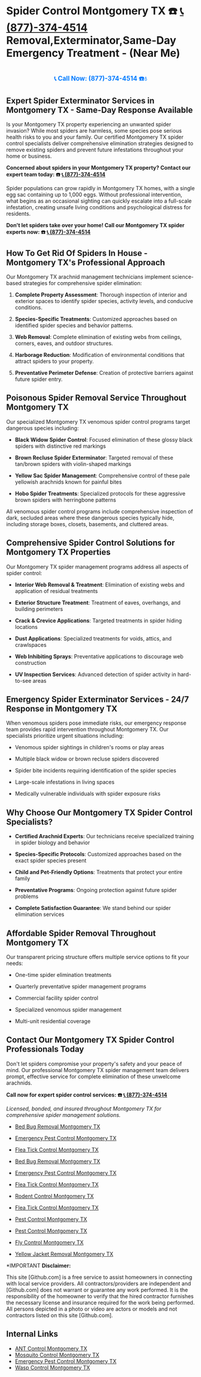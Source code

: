 # Spider Control Montgomery TX ☎️ [📞 (877)-374-4514](https://pest-control-4514.netlify.app) Removal,Exterminator,Same-Day Emergency Treatment - (Near Me)
# 

<p align="center" style="font-size: 1.2em; font-weight: bold; margin: 20px 0;">
  <a href="https://pest-control-4514.netlify.app" target="_blank" style="color: #007BFF; text-decoration: none;">📞 Call Now: (877)-374-4514 ☎️💧</a>
</p>

## Expert Spider Exterminator Services in Montgomery TX - Same-Day Response Available

Is your Montgomery TX property experiencing an unwanted spider invasion? While most spiders are harmless, some species pose serious health risks to you and your family. Our certified Montgomery TX spider control specialists deliver comprehensive elimination strategies designed to remove existing spiders and prevent future infestations throughout your home or business.

**Concerned about spiders in your Montgomery TX property? Contact our expert team today: ☎️ [📞 (877)-374-4514](https://pest-control-4514.netlify.app)**

Spider populations can grow rapidly in Montgomery TX homes, with a single egg sac containing up to 1,000 eggs. Without professional intervention, what begins as an occasional sighting can quickly escalate into a full-scale infestation, creating unsafe living conditions and psychological distress for residents.

**Don't let spiders take over your home! Call our Montgomery TX spider experts now: ☎️ [📞 (877)-374-4514](https://pest-control-4514.netlify.app)**

## How To Get Rid Of Spiders In House - Montgomery TX's Professional Approach

Our Montgomery TX arachnid management technicians implement science-based strategies for comprehensive spider elimination:

1. **Complete Property Assessment**: Thorough inspection of interior and exterior spaces to identify spider species, activity levels, and conducive conditions.

2. **Species-Specific Treatments**: Customized approaches based on identified spider species and behavior patterns.

3. **Web Removal**: Complete elimination of existing webs from ceilings, corners, eaves, and outdoor structures.

4. **Harborage Reduction**: Modification of environmental conditions that attract spiders to your property.

5. **Preventative Perimeter Defense**: Creation of protective barriers against future spider entry.

## Poisonous Spider Removal Service Throughout Montgomery TX

Our specialized Montgomery TX venomous spider control programs target dangerous species including:

- **Black Widow Spider Control**: Focused elimination of these glossy black spiders with distinctive red markings

- **Brown Recluse Spider Exterminator**: Targeted removal of these tan/brown spiders with violin-shaped markings

- **Yellow Sac Spider Management**: Comprehensive control of these pale yellowish arachnids known for painful bites

- **Hobo Spider Treatments**: Specialized protocols for these aggressive brown spiders with herringbone patterns

All venomous spider control programs include comprehensive inspection of dark, secluded areas where these dangerous species typically hide, including storage boxes, closets, basements, and cluttered areas.

## Comprehensive Spider Control Solutions for Montgomery TX Properties

Our Montgomery TX spider management programs address all aspects of spider control:

- **Interior Web Removal & Treatment**: Elimination of existing webs and application of residual treatments

- **Exterior Structure Treatment**: Treatment of eaves, overhangs, and building perimeters

- **Crack & Crevice Applications**: Targeted treatments in spider hiding locations

- **Dust Applications**: Specialized treatments for voids, attics, and crawlspaces

- **Web Inhibiting Sprays**: Preventative applications to discourage web construction

- **UV Inspection Services**: Advanced detection of spider activity in hard-to-see areas

## Emergency Spider Exterminator Services - 24/7 Response in Montgomery TX

When venomous spiders pose immediate risks, our emergency response team provides rapid intervention throughout Montgomery TX. Our specialists prioritize urgent situations including:

- Venomous spider sightings in children's rooms or play areas

- Multiple black widow or brown recluse spiders discovered

- Spider bite incidents requiring identification of the spider species

- Large-scale infestations in living spaces

- Medically vulnerable individuals with spider exposure risks

## Why Choose Our Montgomery TX Spider Control Specialists?

- **Certified Arachnid Experts**: Our technicians receive specialized training in spider biology and behavior

- **Species-Specific Protocols**: Customized approaches based on the exact spider species present

- **Child and Pet-Friendly Options**: Treatments that protect your entire family

- **Preventative Programs**: Ongoing protection against future spider problems

- **Complete Satisfaction Guarantee**: We stand behind our spider elimination services

## Affordable Spider Removal Throughout Montgomery TX

Our transparent pricing structure offers multiple service options to fit your needs:

- One-time spider elimination treatments

- Quarterly preventative spider management programs

- Commercial facility spider control

- Specialized venomous spider management

- Multi-unit residential coverage

## Contact Our Montgomery TX Spider Control Professionals Today

Don't let spiders compromise your property's safety and your peace of mind. Our professional Montgomery TX spider management team delivers prompt, effective service for complete elimination of these unwelcome arachnids.

**Call now for expert spider control services: ☎️ [📞 (877)-374-4514](https://pest-control-4514.netlify.app)**

*Licensed, bonded, and insured throughout Montgomery TX for comprehensive spider management solutions.*


- [Bed Bug Removal Montgomery TX](https://github.com/allyoucaneatsushiin/pest-control/blob/main/Bed-Bug-Removal-Montgomery-TX-877-374-4514-Exterminator-Same-Day-Emergency-Treatment-Near-Me.md)
- [Emergency Pest Control Montgomery TX](https://github.com/allyoucaneatsushiin/pest-control/blob/main/Emergency-Pest-Control-Montgomery-TX-877-374-4514-24-7-Fast-Response-Near-Me.md)
- [Flea Tick Control Montgomery TX](https://github.com/allyoucaneatsushiin/pest-control/blob/main/Flea-Tick-Control-Montgomery-TX-877-374-4514-Removal-Exterminator-Same-Day-Emergency-Treatment-Near-Me.md)


- [Bed Bug Removal Montgomery TX](https://github.com/allyoucaneatsushiin/pest-control/blob/main/Bed-Bug-Removal-Montgomery-TX-877-374-4514-Exterminator-Same-Day-Emergency-Treatment-Near-Me.md)
- [Emergency Pest Control Montgomery TX](https://github.com/allyoucaneatsushiin/pest-control/blob/main/Emergency-Pest-Control-Montgomery-TX-877-374-4514-24-7-Fast-Response-Near-Me.md)
- [Flea Tick Control Montgomery TX](https://github.com/allyoucaneatsushiin/pest-control/blob/main/Flea-Tick-Control-Montgomery-TX-877-374-4514-Removal-Exterminator-Same-Day-Emergency-Treatment-Near-Me.md)


- [Rodent Control Montgomery TX](https://github.com/allyoucaneatsushiin/pest-control/blob/main/Rodent-Control-Montgomery-TX-877-374-4514-Rat-Removal-Exterminator-Same-Day-Emergency-Treatment-Near-Me.md)
- [Flea Tick Control Montgomery TX](https://github.com/allyoucaneatsushiin/pest-control/blob/main/Flea-Tick-Control-Montgomery-TX-877-374-4514-Removal-Exterminator-Same-Day-Emergency-Treatment-Near-Me.md)
- [Pest Control Montgomery TX](https://github.com/allyoucaneatsushiin/pest-control/blob/main/Pest-Control-Montgomery-TX-877-374-4514-Exterminator-Same-Day-Emergency-Treatment-Near-Me.md)


- [Pest Control Montgomery TX](https://github.com/allyoucaneatsushiin/pest-control/blob/main/Pest-Control-Montgomery-TX-877-374-4514-Exterminator-Same-Day-Emergency-Treatment-Near-Me.md)
- [Fly Control Montgomery TX](https://github.com/allyoucaneatsushiin/pest-control/blob/main/Fly-Control-Montgomery-TX-877-374-4514-Prevention-Same-Day-Emergency-Treatment-Near-Me.md)
- [Yellow Jacket Removal Montgomery TX](https://github.com/allyoucaneatsushiin/pest-control/blob/main/Yellow-Jacket-Removal-Montgomery-TX-877-374-4514-Exterminator-Same-Day-Emergency-Treatment-Near-Me.md)


*IMPORTANT **Disclaimer:**  

This site [Github.com] is a free service to assist homeowners in connecting with local service providers. All contractors/providers are independent and [Github.com] does not warrant or guarantee any work performed. It is the responsibility of the homeowner to verify that the hired contractor furnishes the necessary license and insurance required for the work being performed. All persons depicted in a photo or video are actors or models and not contractors listed on this site [Github.com].


## Internal Links
- [ANT Control Montgomery TX](https://github.com/allyoucaneatsushiin/pest-control/blob/main/ANT-Control-Montgomery-TX-877-374-4514-Prevention-Extermination-Same-Day-Emergency-Treatment-Near-Me.md)
- [Mosquito Control Montgomery TX](https://github.com/allyoucaneatsushiin/pest-control/blob/main/Mosquito-Control-Montgomery-TX-877-374-4514-Exterminator-Same-Day-Emergency-Treatment-Near-Me.md)
- [Emergency Pest Control Montgomery TX](https://github.com/allyoucaneatsushiin/pest-control/blob/main/Emergency-Pest-Control-Montgomery-TX-877-374-4514-24-7-Fast-Response-Near-Me.md)
- [Wasp Control Montgomery TX](https://github.com/allyoucaneatsushiin/pest-control/blob/main/Wasp-Control-Montgomery-TX-877-374-4514-Removal-Exterminator-Same-Day-Emergency-Treatment-Near-Me.md)
